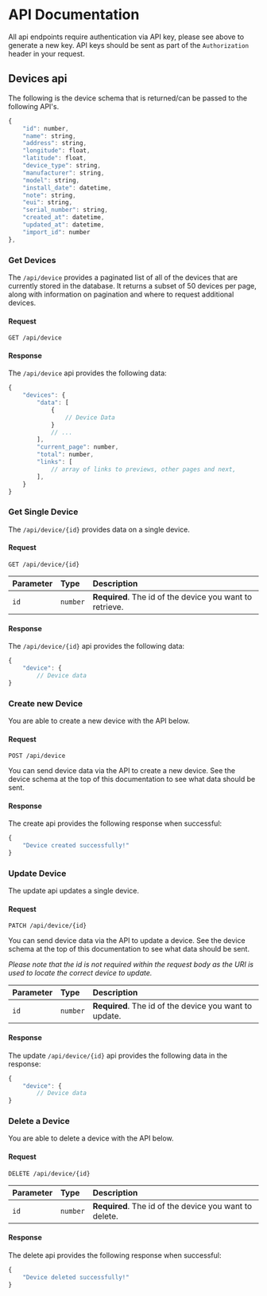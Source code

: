 # API Documentation

All api endpoints require authentication via API key, please see above to generate a new key. API keys should be sent as part of the `Authorization` header in your request.

## Devices api

The following is the device schema that is returned/can be passed to the following API's.

```javascript
{
    "id": number,
    "name": string,
    "address": string,
    "longitude": float,
    "latitude": float,
    "device_type": string,
    "manufacturer": string,
    "model": string,
    "install_date": datetime,
    "note": string,
    "eui": string,
    "serial_number": string,
    "created_at": datetime,
    "updated_at": datetime,
    "import_id": number
},
```

### Get Devices

The `/api/device` provides a paginated list of all of the devices that are currently stored in the database. It returns a subset of 50 devices per page, along with information on pagination and where to request additional devices.

#### Request

```http
GET /api/device
```

#### Response

The `/api/device` api provides the following data:

```javascript
{
    "devices": {
        "data": [
            {
                // Device Data
            }
            // ... 
        ],
        "current_page": number,
        "total": number,
        "links": [ 
            // array of links to previews, other pages and next,
        ],
    }
}
```

### Get Single Device

The `/api/device/{id}` provides data on a single device.

#### Request

```http
GET /api/device/{id}
```

| Parameter | Type | Description |
| :--- | :--- | :--- |
| `id` | `number` | **Required**. The id of the device you want to retrieve. |

#### Response

The `/api/device/{id}` api provides the following data:

```javascript
{
    "device": {
        // Device data
}
```


### Create new Device

You are able to create a new device with the API below.

#### Request

```http
POST /api/device
```

You can send device data via the API to create a new device. See the device schema at the top of this documentation to see what data should be sent.

#### Response

The create api provides the following response when successful:

```javascript
{
    "Device created successfully!"
}
```

### Update Device

The update api updates a single device.

#### Request

```http
PATCH /api/device/{id}
```

You can send device data via the API to update a device. See the device schema at the top of this documentation to see what data should be sent.

*Please note that the id is not required within the request body as the URI is used to locate the correct device to update.*

| Parameter | Type | Description |
| :--- | :--- | :--- |
| `id` | `number` | **Required**. The id of the device you want to update. |

#### Response

The update `/api/device/{id}` api provides the following data in the response:

```javascript
{
    "device": {
        // Device data
}
```
### Delete a Device

You are able to delete a device with the API below.

#### Request

```http
DELETE /api/device/{id}
```

| Parameter | Type | Description |
| :--- | :--- | :--- |
| `id` | `number` | **Required**. The id of the device you want to delete. |

#### Response

The delete api provides the following response when successful:

```javascript
{
    "Device deleted successfully!"
}
```


